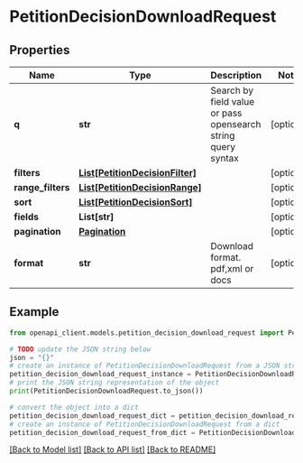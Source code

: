 # PetitionDecisionDownloadRequest


## Properties

Name | Type | Description | Notes
------------ | ------------- | ------------- | -------------
**q** | **str** | Search by field value or pass opensearch string query syntax | [optional] 
**filters** | [**List[PetitionDecisionFilter]**](PetitionDecisionFilter.md) |  | [optional] 
**range_filters** | [**List[PetitionDecisionRange]**](PetitionDecisionRange.md) |  | [optional] 
**sort** | [**List[PetitionDecisionSort]**](PetitionDecisionSort.md) |  | [optional] 
**fields** | **List[str]** |  | [optional] 
**pagination** | [**Pagination**](Pagination.md) |  | [optional] 
**format** | **str** | Download format. pdf,xml or docs | [optional] 

## Example

```python
from openapi_client.models.petition_decision_download_request import PetitionDecisionDownloadRequest

# TODO update the JSON string below
json = "{}"
# create an instance of PetitionDecisionDownloadRequest from a JSON string
petition_decision_download_request_instance = PetitionDecisionDownloadRequest.from_json(json)
# print the JSON string representation of the object
print(PetitionDecisionDownloadRequest.to_json())

# convert the object into a dict
petition_decision_download_request_dict = petition_decision_download_request_instance.to_dict()
# create an instance of PetitionDecisionDownloadRequest from a dict
petition_decision_download_request_from_dict = PetitionDecisionDownloadRequest.from_dict(petition_decision_download_request_dict)
```
[[Back to Model list]](../README.md#documentation-for-models) [[Back to API list]](../README.md#documentation-for-api-endpoints) [[Back to README]](../README.md)


